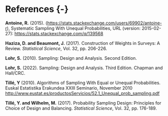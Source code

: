 # References {-}

**Antoine, R.** (2015). (https://stats.stackexchange.com/users/69902/antoine-r), Systematic Sampling With Unequal Probabilities, URL (version: 2015-02-27): https://stats.stackexchange.com/q/139568


**Haziza, D. and Beaumont, J.** (2017). Construction of Weights in Surveys: A Review. *Statistical Science*, Vol. 32, pp. 206-226.

**Lohr, S.** (2010). Sampling: Design and Analysis. Second Edition.

**Lohr, S.** (2022). Sampling: Design and Analysis. Third Edition. Chapman and Hall/CRC.


**Tillé, Y** (2010). Algorithms of Sampling With Equal or Unequal Probabilities. Euskal Estatistika Erakundea XXIII Seminario, November 2010 http://www.eustat.es/productosServicios/52.1_Unequal_prob_sampling.pdf

**Tillé, Y. and Wilhelm, M.** (2017). Probability Sampling Design: Principles for Choice of Design and Balancing. *Statistical Science*, Vol. 32, pp. 176-189.




